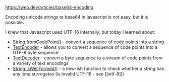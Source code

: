 https://web.dev/articles/base64-encoding

Encoding unicode strings to base64 in javascript is not easy, but it is possible.

I knew that Javascript used UTF-16 internally, but today I learned about:
- [String.fromCodePoint()](https://developer.mozilla.org/en-US/docs/Web/JavaScript/Reference/Global_Objects/String/fromCodePoint) - convert a sequence of code points into a string
- [TextEncoder](https://developer.mozilla.org/en-US/docs/Web/API/TextEncoder) - allows you to convert a sequence of code points into a UTF-8 byte sequence
- [TextDecoder](https://developer.mozilla.org/en-US/docs/Web/API/TextDecoder) - convert a byte sequence to a stream of code points from a variety of text encodings
- [String.isWellFormed()](https://developer.mozilla.org/en-US/docs/Web/JavaScript/Reference/Global_Objects/String/isWellFormed) - a new-ish function to check whether a string has any lone surrogates (is invalid UTF-16 - see [[wtf-8]])